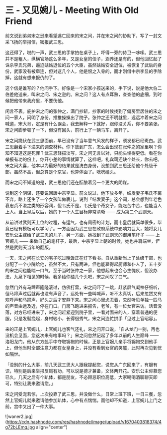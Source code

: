 # 三 - 又见婉儿 - Meeting With Old Friend


前文说到弟弟宋之逊来看望逃亡回来的宋之问，并在宋之问的协助下，写了一封文采飞扬的举报信，密报武三思。

这还得了，啪的一声，武三思的手掌拍在桌子上，吓得一旁的侍卫一哆嗦。武三思并不是粗人，纵横官场这么多年，又是女皇的侄子，涵养还是有的，但他回忆起了诛杀李氏兄弟，逼迫姑姑退位的五个大臣，虽然姑姑安全退位，被恢复了武后的身份，武家没有被牵连，但对这几个人，他是恨之入骨的，而才刚借中宗李显的手除掉，这就有想来报仇的了。

这个信是谁写的？他问手下。好像是一个宋家小孩送来的，手下说，说是他大伯二伯差他送来，叫宋之问、宋之逊的。宋之问？这人有点耳熟，查查他的底细，到时候把他带来我府里，不要伤他。

闲言不表。庇护宋之问的张仲之，满门抄斩，抄家的时候找到了偏房里居住的宋之问一家人，问明了身份，推推搡搡出了院子。张仲之还不明就里，远远冲着宋之问喊道，宋大哥，定是有什么误会，我去解释一下就好，跟你没关系，你不要紧张。宋之问脚步顿了一下，但没有回头，前行上了一辆马车，离开了。

宋之问跪伏在武三思面前，早已没有了当年意气风发的样子，须发都已经斑白。武三思翻着手下递来的调查材料。你下放到广东，怎么会出现在张仲之的家里啊？你知不知道这是死罪？武三思轻描淡写，宋之问无言以对，只能头埋得更低。看在你举报有功的份上，你开小差的事情就算了，这样吧，礼宾司还缺个处长，你去吧。宋之问大喜，他本以为最好的结果就是洗白身份，没想到武三思还给他个处级干部，虽然不高，但总算是个京官，也算体面了。咣咣磕头。

而宋之问不知道的是，武三思他们还在酝酿着另一个更大的阴谋。

说到这个阴谋，还要说回唐中宗李显。前文说过，他下放多年，结发妻子韦氏不离不弃，路上还生了一个女孩叫做裹儿。说到「结发妻子」这个词，总会想到年老色衰忠贞不渝之类的形容词，但韦氏不是，韦氏是个奇女子，能吃苦中苦，也能当人上人。当上皇后以后，她的下一个人生目标非常清晰 —— 成为第二个武则天。

从前讲过武则天上位的过程，有运气，也有周密的计划，而韦皇后就简单很多，毕竟已经有模板可以学习了。一方面因为武三思在政府系统中影响力巨大，她将女儿安乐公主嫁给了武三思的儿子，另一方面，她找到了武则天的御用笔杆子 —— 上官婉儿 —— 来做自己的笔杆子，最后，中宗李显上朝的时候，她也并肩端坐，俨然是武则天当年的翻版。

一天，宋之问在长安的宅子吃过晚饭正在灯下看书。自从重新当上了处级干部，也分配了一个小院给他，虽然不大，只有两进，但也能雇得起厨师和仆人了，五十岁的宋之问也能喘一口气，至于当时张仲之一家，他想起来也会心生愧疚，但没办法，九泉下相见的时候，我多给你磕几个头吧，宋之问叹了口气。

忽然门外有马蹄声隆隆滚过，仿佛打雷，宋之问吓了一跳，赶紧屏气凝神仔细听，但马蹄声过后就再也没有声音了，远处有一些叫喊声，听不太真切，后来忽然又有欢呼声和马蹄声，好久之后才安静下来。宋之问心里忐忑着，忽然听见单独一匹马的声音由远及近，停在门口。门房飞跑进来报告，老爷，有一位女官来访。话音没落，对方已经进来了，宋之问赶紧迎到院子里，一看对面来的人，穿着普通的便服，只是发髻挽起，身材较小，长得很秀气，宋之问连忙拱手「见过上官昭容」。

来的正是上官婉儿，上官婉儿也客气还礼，宋之问开口说，「自从龙门一别，再也没机会见面，您这次来有啥事吗？」宋之问忽然记起了多年以前的人生巅峰 —— 洛阳龙门，他从东方虬手中夺取锦袍的时候，正是上官婉儿亲手将锦袍交到他手上，但他当时全部注意力都在女皇身上，并没有看到女官的笑靥，此时再次见到恍如隔世。

「没别的什么大事，前几天武三思大人跟我提起您，说您从广东回来了，有胆有识，特别是后来举报反贼有功，可以说是德才兼备，文体两开花。安乐公主仰慕您已久，几天之后有个趴体，都是朋友，不必顾忌职位高低，大家喝喝酒聊聊天即可，特别让我来邀请您。」

宋之问受宠若惊，上次投靠了武三思，并没做什么，日常上班下班，一日三餐，忽然上官婉儿就来邀请他参加趴体，心中有点惴惴。而他却不知道，上官婉儿上门之前，宫中又出了一件大事。


![waner2.jpg](https://cdn.hashnode.com/res/hashnode/image/upload/v1670403818374/4g72bLEmq.jpg align="center")
